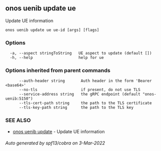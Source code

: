 ## onos uenib update ue

Update UE information

```
onos uenib update ue ue-id [args] [flags]
```

### Options

```
  -a, --aspect stringToString   UE aspect to update (default [])
  -h, --help                    help for ue
```

### Options inherited from parent commands

```
      --auth-header string       Auth header in the form 'Bearer <base64>'
      --no-tls                   if present, do not use TLS
      --service-address string   the gRPC endpoint (default "onos-uenib:5150")
      --tls-cert-path string     the path to the TLS certificate
      --tls-key-path string      the path to the TLS key
```

### SEE ALSO

* [onos uenib update](onos_uenib_update.md)	 - Update UE information

###### Auto generated by spf13/cobra on 3-Mar-2022
